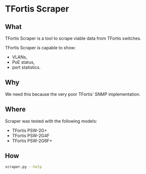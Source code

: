 # TFortis Scraper

## What

TFortis Scraper is a tool to scrape viable data from TFortis switches.

TFortis Scraper is capable to show:

- VLANs,
- PoE status,
- port statistics.

## Why

We need this because the very poor TFortis' SNMP implementation.

## Where

Scraper was tested with the following  models:

- TFortis PSW-2G+
- TFortis PSW-2G4F
- TFortis PSW-2G6F+

## How

```bash
scraper.py --help
```
